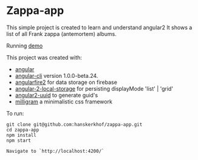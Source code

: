 # Zappa-app

This simple project is created to learn and understand angular2
It shows a list of all Frank zappa (antemortem) albums.

Running [demo](https://hanskerkhof.github.io/zappa-app-ng2)

This project was created with:
- [angular](https://github.com/angular/angular)
- [angular-cli](https://github.com/angular/angular-cli) version 1.0.0-beta.24.
- [angularfire2](https://github.com/angular/angularfire2) for data storage on firebase
- [angular-2-local-storage](https://github.com/phenomnomnominal/angular-2-local-storage) for persisting displayMode 'list' | 'grid'
- [angular2-uuid](https://github.com/wulfsolter/angular2-uuid) to generate guid's
- [milligram](https://milligram.github.io/) a minimalistic css framework


To run:

    git clone git@github.com:hanskerkhof/zappa-app.git
    cd zappa-app
    npm install
    npm start

    Navigate to `http://localhost:4200/`


